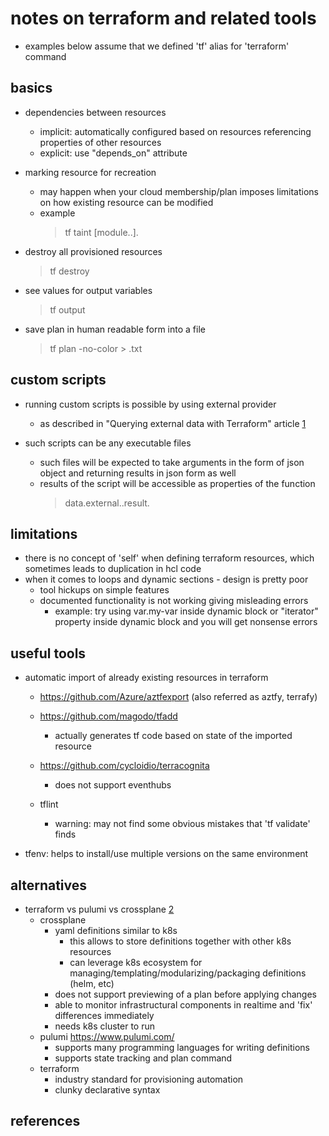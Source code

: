 # notes on terraform and related tools

- examples below assume that we defined 'tf' alias for 'terraform' command


## basics

- dependencies between resources
  - implicit: automatically configured based on resources referencing properties of other resources
  - explicit: use "depends_on" attribute

- marking resource for recreation
  - may happen when your cloud membership/plan imposes limitations on how existing resource can be modified
  - example
    > tf taint [module.<module-name>.]<resource-type>.<resource-id>

- destroy all provisioned resources
  > tf destroy

- see values for output variables
  > tf output

- save plan in human readable form into a file
  > tf plan -no-color > <filename>.txt


## custom scripts

- running custom scripts is possible by using external provider
  - as described in "Querying external data with Terraform" article [1]

- such scripts can be any executable files
  - such files will be expected to take arguments in the form of json object and returning results in json form as well
  - results of the script will be accessible as properties of the function
    > data.external.<function-name>.result.<property-name>


## limitations

- there is no concept of 'self' when defining terraform resources, which sometimes leads to duplication in hcl code
- when it comes to loops and dynamic sections - design is pretty poor
  - tool hickups on simple features
  - documented functionality is not working giving misleading errors
    - example: try using var.my-var inside dynamic block or "iterator" property inside dynamic block and you will get nonsense errors


## useful tools

- automatic import of already existing resources in terraform
  - https://github.com/Azure/aztfexport (also referred as aztfy, terrafy)
  - https://github.com/magodo/tfadd
    - actually generates tf code based on state of the imported resource
  - https://github.com/cycloidio/terracognita
    - does not support eventhubs

  - tflint
    - warning: may not find some obvious mistakes that 'tf validate' finds

- tfenv: helps to install/use multiple versions on the same environment


## alternatives

- terraform vs pulumi vs crossplane [2]
  - crossplane
    - yaml definitions similar to k8s
      - this allows to store definitions together with other k8s resources
      - can leverage k8s ecosystem for managing/templating/modularizing/packaging definitions (helm, etc)
    - does not support previewing of a plan before applying changes
    - able to monitor infrastructural components in realtime and 'fix' differences immediately
    - needs k8s cluster to run
  - pulumi https://www.pulumi.com/
    - supports many programming languages for writing definitions
    - supports state tracking and plan command
  - terraform
    - industry standard for provisioning automation
    - clunky declarative syntax


## references

[1]: https://subscription.packtpub.com/book/cloud-and-networking/9781800207554/2/ch02lvl1sec18/querying-external-data-with-terraform
[2]: https://www.youtube.com/watch?v=RaoKcJGchKM